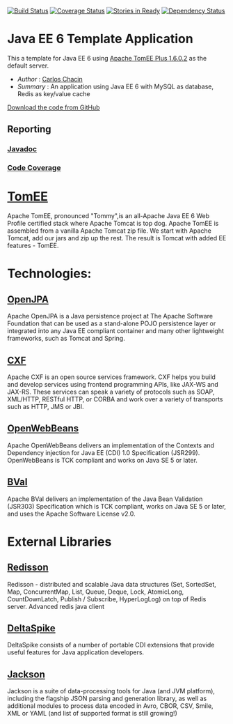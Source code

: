 [![Build Status](https://travis-ci.org/cchacin/javaee6-template.svg?branch=master)](https://travis-ci.org/cchacin/javaee6-template)
[![Coverage Status](https://coveralls.io/repos/cchacin/javaee6-template/badge.png?branch=master)](https://coveralls.io/r/cchacin/javaee6-template?branch=master)
[![Stories in Ready](https://badge.waffle.io/cchacin/javaee6-template.svg?label=ready&title=Ready)](http://waffle.io/cchacin/javaee6-template)
[![Dependency Status](https://www.versioneye.com/user/projects/53e2f41be0a229905e000012/badge.svg)](https://www.versioneye.com/user/projects/53e2f41be0a229905e000012)


# Java EE 6 Template Application
This a template for Java EE 6 using [Apache TomEE Plus 1.6.0.2](http://tomee.apache.org/) as the default server.

* *Author* : [Carlos Chacin](http://www.twitter.com/carloschacin)
* *Summary* : An application using Java EE 6 with MySQL as database, Redis as key/value cache

[Download the code from GitHub](https://github.com/cchacin/javaee6-template)

## Reporting
### [Javadoc](http://cchacin.github.io/javaee6-template/apidocs/)
### [Code Coverage](http://cchacin.github.io/javaee6-template/cobertura/)

# [TomEE](http://tomee.apache.org/)
Apache TomEE, pronounced "Tommy",is an all-Apache Java EE 6 Web Profile certified stack where Apache Tomcat is top dog. 
Apache TomEE is assembled from a vanilla Apache Tomcat zip file. We start with Apache Tomcat, add our jars and zip up the rest.
The result is Tomcat with added EE features - TomEE.

# Technologies:

## [OpenJPA](http://openjpa.apache.org/)
Apache OpenJPA is a Java persistence project at The Apache Software Foundation that can be used as a stand-alone POJO persistence layer or integrated into any Java EE compliant container and many other lightweight frameworks, such as Tomcat and Spring.

## [CXF](http://cxf.apache.org/)
Apache CXF is an open source services framework. CXF helps you build and develop services using frontend programming APIs, like JAX-WS and JAX-RS. These services can speak a variety of protocols such as SOAP, XML/HTTP, RESTful HTTP, or CORBA and work over a variety of transports such as HTTP, JMS or JBI.

## [OpenWebBeans](http://openwebbeans.apache.org/)
Apache OpenWebBeans delivers an implementation of the Contexts and Dependency injection for Java EE (CDI) 1.0 Specification (JSR299).
OpenWebBeans is TCK compliant and works on Java SE 5 or later.

## [BVal](http://bval.apache.org/)
Apache BVal delivers an implementation of the Java Bean Validation (JSR303) Specification which is TCK compliant, works on Java SE 5 or later, and uses the Apache Software License v2.0.

# External Libraries

## [Redisson](https://github.com/mrniko/redisson)
Redisson - distributed and scalable Java data structures (Set, SortedSet, Map, ConcurrentMap, List, Queue, Deque, Lock, AtomicLong, CountDownLatch, Publish / Subscribe, HyperLogLog) on top of Redis server. Advanced redis java client

## [DeltaSpike](http://deltaspike.apache.org/index.html)
DeltaSpike consists of a number of portable CDI extensions that provide useful features for Java application developers.

## [Jackson](https://github.com/FasterXML/jackson)
Jackson is a suite of data-processing tools for Java (and JVM platform), including the flagship JSON parsing and generation library, as well as additional modules to process data encoded in Avro, CBOR, CSV, Smile, XML or YAML (and list of supported format is still growing!)
